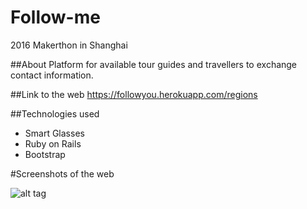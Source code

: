 # Follow-me
2016 Makerthon in Shanghai

##About
Platform for available tour guides and travellers to exchange contact information.

##Link to the web
https://followyou.herokuapp.com/regions

##Technologies used

- Smart Glasses
- Ruby on Rails
- Bootstrap

#Screenshots of the web

![alt tag](https://cloud.githubusercontent.com/assets/17296898/17398064/809174c4-5a6d-11e6-94bb-19103b7d5b27.png)
